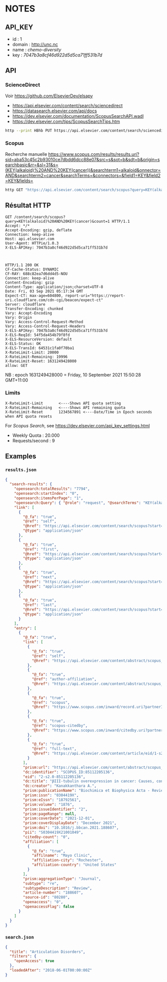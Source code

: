 # NOTES

## API_KEY

- id : 1
- domain : <http://unc.nc>
- name : _chemo-diversity_
- key : _7047b3a8cf46d922d5d5ca71ff531b7d_

## API

### ScienceDirect

Voir <https://github.com/ElsevierDev/elsapy>

- <https://api.elsevier.com/content/search/sciencedirect>
- <https://datasearch.elsevier.com/api/docs>
- <https://dev.elsevier.com/documentation/ScopusSearchAPI.wadl>
- <https://dev.elsevier.com/tips/ScopusSearchTips.htm>

```bash
http --print HBhb PUT https://api.elsevier.com/content/search/sciencedirect X-ELS-APIKey:7047b3a8cf46d922d5d5ca71ff531b7d < search.json
```

### Scopus

Recherche manuelle <https://www.scopus.com/results/results.uri?sid=aba53c45c2b93010ce7dbdd6dcc88e07&src=s&sot=b&sdt=b&origin=searchbasic&rr=&sl=31&s=(KEY(alkaloid)%20AND%20KEY(cancer))&searchterm1=alkaloid&onnector=AND&searchterm2=cancer&searchTerms=&connectors=&field1=KEY&field2=KEY&fields=>

```bash
http GET "https://api.elsevier.com/content/search/scopus?query=KEY(alkaloid)%20AND%20KEY(cancer)&count=1" X-ELS-APIKey:7047b3a8cf46d922d5d5ca71ff531b7d
```

## Résultat HTTP

```raw
GET /content/search/scopus?query=KEY(alkaloid)%20AND%20KEY(cancer)&count=1 HTTP/1.1
Accept: */*
Accept-Encoding: gzip, deflate
Connection: keep-alive
Host: api.elsevier.com
User-Agent: HTTPie/1.0.3
X-ELS-APIKey: 7047b3a8cf46d922d5d5ca71ff531b7d



HTTP/1.1 200 OK
CF-Cache-Status: DYNAMIC
CF-RAY: 688c82ea7d6dd4d5-NOU
Connection: keep-alive
Content-Encoding: gzip
Content-Type: application/json;charset=UTF-8
Date: Fri, 03 Sep 2021 05:17:34 GMT
Expect-CT: max-age=604800, report-uri="https://report-uri.cloudflare.com/cdn-cgi/beacon/expect-ct"
Server: cloudflare
Transfer-Encoding: chunked
Vary: Accept-Encoding
Vary: Origin
Vary: Access-Control-Request-Method
Vary: Access-Control-Request-Headers
X-ELS-APIKey: 7047b3a8cf46d922d5d5ca71ff531b7d
X-ELS-ReqId: 54f5da454b79f8fd
X-ELS-ResourceVersion: default
X-ELS-Status: OK
X-ELS-TransId: 64531c1fa0f70ba1
X-RateLimit-Limit: 20000
X-RateLimit-Remaining: 19996
X-RateLimit-Reset: 1631249428000
allow: GET
```

NB : epoch 1631249428000 = Friday, 10 September 2021 15:50:28 GMT+11:00

### Limits

```raw
X-RateLimit-Limit       <----Shows API quota setting
X-RateLimit-Remaining   <----Shows API remaining quota
X-RateLimit-Reset       1234567891 <----Date/Time in Epoch seconds when API quota resets
```

For _Scopus Search_, see <https://dev.elsevier.com/api_key_settings.html>

- Weekly Quota : 20.000
- Requests/second : 9

## Examples

### `results.json`

```json
{
  "search-results": {
    "opensearch:totalResults": "7794",
    "opensearch:startIndex": "0",
    "opensearch:itemsPerPage": "1",
    "opensearch:Query": { "@role": "request", "@searchTerms": "KEY(alkaloid) AND KEY(cancer)", "@startPage": "0" },
    "link": [
      {
        "@_fa": "true",
        "@ref": "self",
        "@href": "https://api.elsevier.com/content/search/scopus?start=0&count=1&query=KEY%28alkaloid%29+AND+KEY%28cancer%29",
        "@type": "application/json"
      },
      {
        "@_fa": "true",
        "@ref": "first",
        "@href": "https://api.elsevier.com/content/search/scopus?start=0&count=1&query=KEY%28alkaloid%29+AND+KEY%28cancer%29",
        "@type": "application/json"
      },
      {
        "@_fa": "true",
        "@ref": "next",
        "@href": "https://api.elsevier.com/content/search/scopus?start=1&count=1&query=KEY%28alkaloid%29+AND+KEY%28cancer%29",
        "@type": "application/json"
      },
      {
        "@_fa": "true",
        "@ref": "last",
        "@href": "https://api.elsevier.com/content/search/scopus?start=4999&count=1&query=KEY%28alkaloid%29+AND+KEY%28cancer%29",
        "@type": "application/json"
      }
    ],
    "entry": [
      {
        "@_fa": "true",
        "link": [
          {
            "@_fa": "true",
            "@ref": "self",
            "@href": "https://api.elsevier.com/content/abstract/scopus_id/85112205136"
          },
          {
            "@_fa": "true",
            "@ref": "author-affiliation",
            "@href": "https://api.elsevier.com/content/abstract/scopus_id/85112205136?field=author,affiliation"
          },
          {
            "@_fa": "true",
            "@ref": "scopus",
            "@href": "https://www.scopus.com/inward/record.uri?partnerID=HzOxMe3b&scp=85112205136&origin=inward"
          },
          {
            "@_fa": "true",
            "@ref": "scopus-citedby",
            "@href": "https://www.scopus.com/inward/citedby.uri?partnerID=HzOxMe3b&scp=85112205136&origin=inward"
          },
          {
            "@_fa": "true",
            "@ref": "full-text",
            "@href": "https://api.elsevier.com/content/article/eid/1-s2.0-S0304419X21001049"
          }
        ],
        "prism:url": "https://api.elsevier.com/content/abstract/scopus_id/85112205136",
        "dc:identifier": "SCOPUS_ID:85112205136",
        "eid": "2-s2.0-85112205136",
        "dc:title": "βIII-tubulin overexpression in cancer: Causes, consequences, and potential therapies",
        "dc:creator": "Kanakkanthara A.",
        "prism:publicationName": "Biochimica et Biophysica Acta - Reviews on Cancer",
        "prism:issn": "0304419X",
        "prism:eIssn": "18792561",
        "prism:volume": "1876",
        "prism:issueIdentifier": "2",
        "prism:pageRange": null,
        "prism:coverDate": "2021-12-01",
        "prism:coverDisplayDate": "December 2021",
        "prism:doi": "10.1016/j.bbcan.2021.188607",
        "pii": "S0304419X21001049",
        "citedby-count": "0",
        "affiliation": [
          {
            "@_fa": "true",
            "affilname": "Mayo Clinic",
            "affiliation-city": "Rochester",
            "affiliation-country": "United States"
          }
        ],
        "prism:aggregationType": "Journal",
        "subtype": "re",
        "subtypeDescription": "Review",
        "article-number": "188607",
        "source-id": "80280",
        "openaccess": "0",
        "openaccessFlag": false
      }
    ]
  }
}
```

### `search.json`

```json
{
  "title": "Articulation Disorders",
  "filters": {
    "openAccess": true
  },
  "loadedAfter": "2018-06-01T00:00:00Z"
}
```
